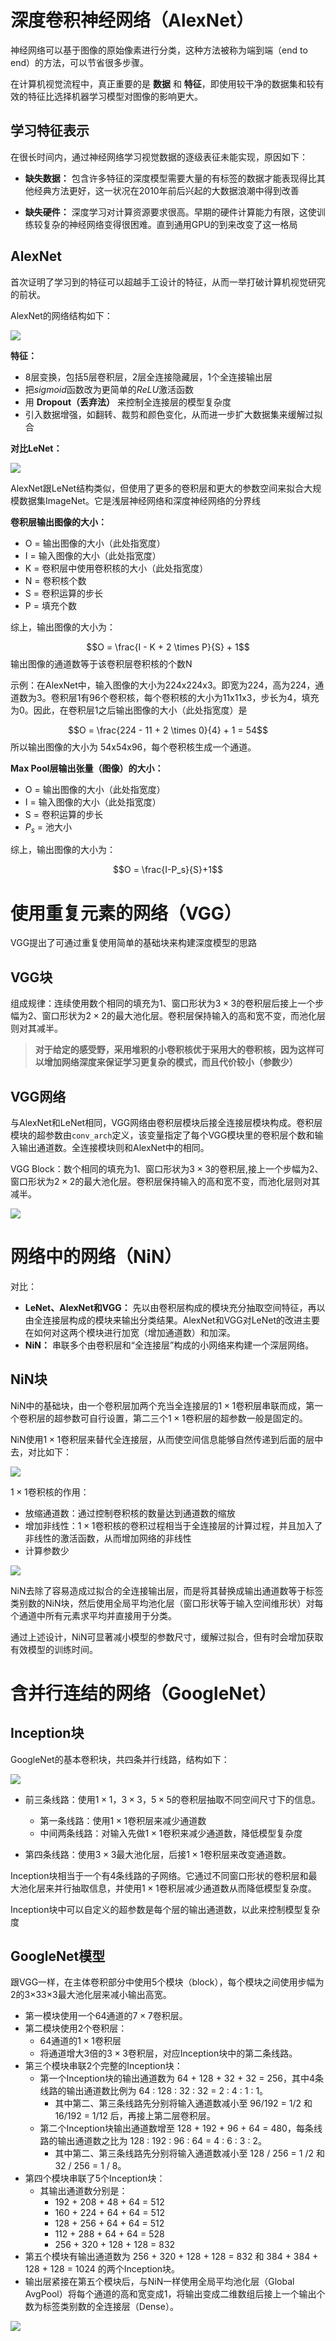 # 深度卷积神经网络（AlexNet）

神经网络可以基于图像的原始像素进行分类，这种方法被称为端到端（end to end）的方法，可以节省很多步骤。

在计算机视觉流程中，真正重要的是 **数据** 和 **特征**，即使用较干净的数据集和较有效的特征比选择机器学习模型对图像的影响更大。

## 学习特征表示

在很长时间内，通过神经网络学习视觉数据的逐级表征未能实现，原因如下：

 - **缺失数据：** 包含许多特征的深度模型需要大量的有标签的数据才能表现得比其他经典方法更好，这一状况在2010年前后兴起的大数据浪潮中得到改善

 - **缺失硬件：** 深度学习对计算资源要求很高。早期的硬件计算能力有限，这使训练较复杂的神经网络变得很困难。直到通用GPU的到来改变了这一格局

## AlexNet

首次证明了学习到的特征可以超越⼿⼯设计的特征，从而⼀举打破计算机视觉研究的前状。

AlexNet的网络结构如下：

![](image\5.6_alexnet.png)

**特征：**

- 8层变换，包括5层卷积层，2层全连接隐藏层，1个全连接输出层
- 把$sigmoid$函数改为更简单的$ReLU$激活函数
- 用 **Dropout（丢弃法）** 来控制全连接层的模型复杂度
- 引入数据增强，如翻转、裁剪和颜色变化，从而进一步扩大数据集来缓解过拟合

**对比LeNet：**

![](image\FPwlSxNxy1uT8oYYdAqrA.png!png)

AlexNet跟LeNet结构类似，但使用了更多的卷积层和更大的参数空间来拟合大规模数据集ImageNet。它是浅层神经网络和深度神经网络的分界线

**卷积层输出图像的大小：**

- O = 输出图像的大小（此处指宽度）
- I = 输入图像的大小（此处指宽度）
- K = 卷积层中使用卷积核的大小（此处指宽度）
- N = 卷积核个数
- S = 卷积运算的步长
- P = 填充个数

综上，输出图像的大小为：

$$O = \frac{I - K + 2 \times P}{S} + 1$$
输出图像的通道数等于该卷积层卷积核的个数N

示例：在AlexNet中，输入图像的大小为224x224x3。即宽为224，高为224，通道数为3。卷积层1有96个卷积核，每个卷积核的大小为11x11x3，步长为4，填充为0。因此，在卷积层1之后输出图像的大小（此处指宽度）是

$$O = \frac{224 - 11 + 2 \times 0}{4} + 1 = 54$$
所以输出图像的大小为 54x54x96，每个卷积核生成一个通道。

**Max Pool层输出张量（图像）的大小：**

- O = 输出图像的大小（此处指宽度）
- I = 输入图像的大小（此处指宽度）
- S = 卷积运算的步长
- $P_s$ = 池大小

综上，输出图像的大小为：

$$O = \frac{I-P_s}{S}+1$$

# 使用重复元素的网络（VGG）

VGG提出了可通过重复使用简单的基础块来构建深度模型的思路

## VGG块

组成规律：连续使用数个相同的填充为1、窗口形状为$3 \times 3$的卷积层后接上一个步幅为2、窗口形状为$2 \times 2$的最大池化层。卷积层保持输入的高和宽不变，而池化层则对其减半。

> **对于给定的感受野，采用堆积的小卷积核优于采用大的卷积核，因为这样可以增加网络深度来保证学习更复杂的模式，而且代价较小（参数少）**

## VGG网络

与AlexNet和LeNet相同，VGG网络由卷积层模块后接全连接层模块构成。卷积层模块的超参数由`conv_arch`定义，该变量指定了每个VGG模块里的卷积层个数和输入输出通道数。全连接模块则和AlexNet中的相同。

VGG Block：数个相同的填充为1、窗口形状为$3 \times 3$的卷积层,接上一个步幅为2、窗口形状为$2 \times 2$的最大池化层。卷积层保持输入的高和宽不变，而池化层则对其减半。

![](image\by2wiwCbEl8N4NbZGQh-9.png!png)

# 网络中的网络（NiN）

对比：
- **LeNet、AlexNet和VGG：** 先以由卷积层构成的模块充分抽取空间特征，再以由全连接层构成的模块来输出分类结果。AlexNet和VGG对LeNet的改进主要在如何对这两个模块进行加宽（增加通道数）和加深。
- **NiN：** 串联多个由卷积层和“全连接层”构成的小网络来构建一个深层网络。

## NiN块
NiN中的基础块，由一个卷积层加两个充当全连接层的$1 \times 1$卷积层串联而成，第一个卷积层的超参数可自行设置，第二三个$1 \times 1$卷积层的超参数一般是固定的。

NiN使用$1 \times 1$卷积层来替代全连接层，从而使空间信息能够自然传递到后面的层中去，对比如下：

![](image\5.8_nin.svg)

$1 \times 1$卷积核的作用：
- 放缩通道数：通过控制卷积核的数量达到通道数的缩放
- 增加非线性：$1 \times 1$卷积核的卷积过程相当于全连接层的计算过程，并且加入了非线性的激活函数，从而增加网络的非线性
- 计算参数少

![](image\EnnR73QZiJHhMLQlLrNgL.png!png)

NiN去除了容易造成过拟合的全连接输出层，而是将其替换成输出通道数等于标签类别数的NiN块，然后使用全局平均池化层（窗口形状等于输入空间维形状）对每个通道中所有元素求平均并直接用于分类。

通过上述设计，NiN可显著减小模型的参数尺寸，缓解过拟合，但有时会增加获取有效模型的训练时间。

# 含并行连结的网络（GoogleNet）

## Inception块
GoogleNet的基本卷积块，共四条并行线路，结构如下：

![](image\5.9_inception.svg)

- 前三条线路：使用$1 \times 1，3 \times 3，5 \times 5$的卷积层抽取不同空间尺寸下的信息。
  - 第一条线路：使用$1 \times 1$卷积层来减少通道数
  - 中间两条线路：对输入先做$1 \times 1$卷积来减少通道数，降低模型复杂度

- 第四条线路：使用$3 \times 3$最大池化层，后接$1 \times 1$卷积层来改变通道数。

Inception块相当于一个有4条线路的子网络。它通过不同窗口形状的卷积层和最大池化层来并行抽取信息，并使用$1 \times 1$卷积层减少通道数从而降低模型复杂度。

Inception块中可以自定义的超参数是每个层的输出通道数，以此来控制模型复杂度

## GoogleNet模型
跟VGG一样，在主体卷积部分中使用5个模块（block），每个模块之间使用步幅为2的3×33×3最大池化层来减小输出高宽。

- 第一模块使用一个64通道的$7 \times 7$卷积层。
- 第二模块使用2个卷积层：
    - 64通道的$1 \times 1$卷积层
    - 将通道增大3倍的$3 \times 3$卷积层，对应Inception块中的第二条线路。
- 第三个模块串联2个完整的Inception块：
    - 第一个Inception块的输出通道数为 64 + 128 + 32 + 32 = 256，其中4条线路的输出通道数比例为 64 : 128 : 32 : 32 = 2 : 4 : 1 : 1。
        - 其中第二、第三条线路先分别将输入通道数减小至 96/192 = 1/2 和 16/192 = 1/12 后，再接上第二层卷积层。
    - 第二个Inception块输出通道数增至 128 + 192 + 96 + 64 = 480，每条线路的输出通道数之比为 128 : 192 : 96 : 64 = 4 : 6 : 3 : 2。
        - 其中第二、第三条线路先分别将输入通道数减小至 128 / 256 = 1 /2 和 32 / 256 = 1 / 8。
- 第四个模块串联了5个Inception块：
    - 其输出通道数分别是：
        - 192 + 208 + 48 + 64 = 512
        - 160 + 224 + 64 + 64 = 512
        - 128 + 256 + 64 + 64 = 512
        - 112 + 288 + 64 + 64 = 528
        - 256 + 320 + 128 + 128 = 832
- 第五个模块有输出通道数为 256 + 320 + 128 + 128 = 832 和 384 + 384 + 128 + 128 = 1024 的两个Inception块。
- 输出层紧接在第五个模块后，与NiN一样使用全局平均池化层（Global AvgPool）将每个通道的高和宽变成1，将输出变成二维数组后接上一个输出个数为标签类别数的全连接层（Dense）。

![](image\MUadJ3t0BoML0xJ-IR-SZ.png!png)